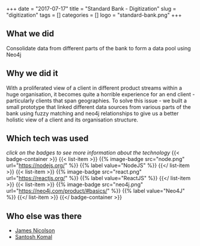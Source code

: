+++ 
date = "2017-07-17"
title = "Standard Bank - Digitization"
slug = "digitization" 
tags = []
categories = []
logo = "standard-bank.png"
+++
## What we did
Consolidate data from different parts of the bank to form a data pool using Neo4j

## Why we did it
With a proliferated view of a client in different product streams within a huge organisation, it becomes quite a horrible experience for an end client - particularly clients that span geographies. To solve this issue - we built a small prototype that linked different data sources from various parts of the bank using fuzzy matching and neo4j relationships to give us a better holistic view of a client and its organisation structure. 

## Which tech was used
*click on the badges to see more information about the technology*
{{< badge-container >}}
  {{< list-item >}}
    {{% image-badge src="node.png" url="https://nodejs.org/" %}}
    {{% label value="NodeJS" %}}
  {{</ list-item >}}
  {{< list-item >}}
    {{% image-badge src="react.png" url="https://reactjs.org/" %}}
    {{% label value="ReactJS" %}}
  {{</ list-item >}}
  {{< list-item >}}
    {{% image-badge src="neo4j.png" url="https://neo4j.com/product/#basics/" %}}
    {{% label value="Neo4J" %}}
  {{</ list-item >}}
{{</ badge-container >}}

## Who else was there
* [James Nicolson](https://www.linkedin.com/in/james-nicolson-2aa982/)
* [Santosh Komal](https://www.linkedin.com/in/santosh-komal-b1ba9712/)